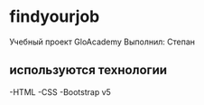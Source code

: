 # findyourjob
Учебный проект GloAcademy
Выполнил: Степан
## используются технологии
-HTML
-CSS
-Bootstrap v5
